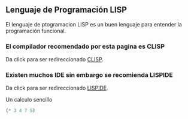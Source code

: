 ## Lenguaje de Programación LISP

El lenguaje de ptogramacion LISP es un buen lenguaje para entender la programación funcional.

### El compilador recomendado por esta pagina es CLISP

Da click para ser redireccionado  [CLISP](https://clisp.sourceforge.io/).


### Existen muchos IDE sin embargo se recomienda LISPIDE

Da click para ser redireccionado  [LISPIDE](https://www.daansystems.com/lispide/).

Un calculo sencillo
```lisp
(* 3 4 7 5)
```

